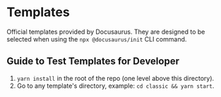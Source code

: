 # Templates

Official templates provided by Docusaurus. They are designed to be selected when using the `npx @docusaurus/init` CLI command.

## Guide to Test Templates for Developer

1. `yarn install` in the root of the repo (one level above this directory).
1. Go to any template's directory, example: `cd classic && yarn start`.
